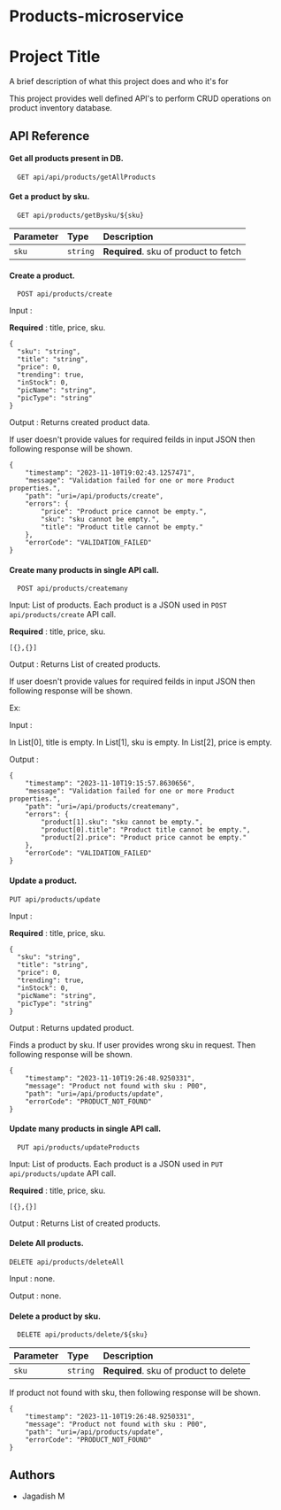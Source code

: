 # Products-microservice


# Project Title

A brief description of what this project does and who it's for

This project provides well defined API's to perform CRUD operations on product inventory database.




## API Reference

#### Get all products present in DB.

```http
  GET api/api/products/getAllProducts
```


#### Get a product by sku.

```http
  GET api/products/getBysku/${sku}
```

| Parameter | Type     | Description                       |
| :-------- | :------- | :-------------------------------- |
| `sku`      | `string` | **Required**. sku of product to fetch |

#### Create a product.

```http
  POST api/products/create
```
Input :

**Required** : title, price, sku. 

```
{
  "sku": "string",
  "title": "string",
  "price": 0,
  "trending": true,
  "inStock": 0,
  "picName": "string",
  "picType": "string"
}
```

Output : Returns created product data.

If user doesn't provide values for required feilds in input JSON then following response will be shown.

```
{
    "timestamp": "2023-11-10T19:02:43.1257471",
    "message": "Validation failed for one or more Product properties.",
    "path": "uri=/api/products/create",
    "errors": {
        "price": "Product price cannot be empty.",
        "sku": "sku cannot be empty.",
        "title": "Product title cannot be empty."
    },
    "errorCode": "VALIDATION_FAILED"
}
```
#### Create many products in single API call.

```http
  POST api/products/createmany
```

Input: List of products. Each product is a JSON used in `POST api/products/create` API call.

**Required** : title, price, sku.

```
[{},{}]
```

Output : Returns List of created products.

If user doesn't provide values for required feilds in input JSON then following response will be shown.

Ex: 

Input :

In List[0], title is empty.
In List[1], sku is empty.
In List[2], price is empty.

Output :

```
{
    "timestamp": "2023-11-10T19:15:57.8630656",
    "message": "Validation failed for one or more Product properties.",
    "path": "uri=/api/products/createmany",
    "errors": {
        "product[1].sku": "sku cannot be empty.",
        "product[0].title": "Product title cannot be empty.",
        "product[2].price": "Product price cannot be empty."
    },
    "errorCode": "VALIDATION_FAILED"
}
```
#### Update a product.

```http
PUT api/products/update
```

Input :

**Required** : title, price, sku. 

```
{
  "sku": "string",
  "title": "string",
  "price": 0,
  "trending": true,
  "inStock": 0,
  "picName": "string",
  "picType": "string"
}
```

Output : Returns updated product.

Finds a product by sku. If user provides wrong sku in request. Then following response will be shown.

```
{
    "timestamp": "2023-11-10T19:26:48.9250331",
    "message": "Product not found with sku : P00",
    "path": "uri=/api/products/update",
    "errorCode": "PRODUCT_NOT_FOUND"
}
```

#### Update many products in single API call.

```http
  PUT api/products/updateProducts
```

Input: List of products. Each product is a JSON used in `PUT api/products/update` API call.

**Required** : title, price, sku.

```
[{},{}]
```

Output : Returns List of created products.


#### Delete All products.

```http
DELETE api/products/deleteAll
```

Input : none.

Output : none.

#### Delete a product by sku.

```http
  DELETE api/products/delete/${sku}
```

| Parameter | Type     | Description                       |
| :-------- | :------- | :-------------------------------- |
| `sku`      | `string` | **Required**. sku of product to delete |

If product not found with sku, then following response will be shown.

```
{
    "timestamp": "2023-11-10T19:26:48.9250331",
    "message": "Product not found with sku : P00",
    "path": "uri=/api/products/update",
    "errorCode": "PRODUCT_NOT_FOUND"
}
```


## Authors

- Jagadish M
